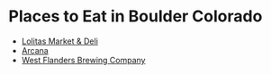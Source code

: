 # Places to Eat in Boulder Colorado

* [Lolitas Market & Deli](./lolitas.md)
* [Arcana](./arcana.md)
* [West Flanders Brewing Company](./WestFlanders.md)
